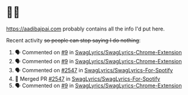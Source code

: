 # 👋🏻
<!--
**aadibajpai/aadibajpai** is a ✨ _special_ ✨ repository because its `README.md` (this file) appears on your GitHub profile.
-->
https://aadibajpai.com probably contains all the info I'd put here.

Recent activity ~~so people can stop saying I do nothing~~:
<!--START_SECTION:activity-->
1. 🗣 Commented on [#9](https://github.com//SwagLyrics/SwagLyrics-Chrome-Extension/issues/9) in [SwagLyrics/SwagLyrics-Chrome-Extension](https://github.com//SwagLyrics/SwagLyrics-Chrome-Extension)
2. 🗣 Commented on [#9](https://github.com//SwagLyrics/SwagLyrics-Chrome-Extension/issues/9) in [SwagLyrics/SwagLyrics-Chrome-Extension](https://github.com//SwagLyrics/SwagLyrics-Chrome-Extension)
3. 🗣 Commented on [#2547](https://github.com//SwagLyrics/SwagLyrics-For-Spotify/issues/2547) in [SwagLyrics/SwagLyrics-For-Spotify](https://github.com//SwagLyrics/SwagLyrics-For-Spotify)
4. 🎉 Merged PR [#2547](https://github.com//SwagLyrics/SwagLyrics-For-Spotify/pull/2547) in [SwagLyrics/SwagLyrics-For-Spotify](https://github.com//SwagLyrics/SwagLyrics-For-Spotify)
5. 🗣 Commented on [#9](https://github.com//SwagLyrics/SwagLyrics-Chrome-Extension/issues/9) in [SwagLyrics/SwagLyrics-Chrome-Extension](https://github.com//SwagLyrics/SwagLyrics-Chrome-Extension)
<!--END_SECTION:activity-->
